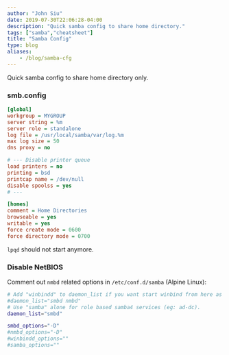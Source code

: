 ```yaml
---
author: "John Siu"
date: 2019-07-30T22:06:28-04:00
description: "Quick samba config to share home directory."
tags: ["samba","cheatsheet"]
title: "Samba Config"
type: blog
aliases:
    - /blog/samba-cfg
---
```

Quick samba config to share home directory only.
<!--more-->

### smb.config

```ini
[global]
workgroup = MYGROUP
server string = %m
server role = standalone
log file = /usr/local/samba/var/log.%m
max log size = 50
dns proxy = no

# --- Disable printer queue
load printers = no
printing = bsd
printcap name = /dev/null
disable spoolss = yes
# ---

[homes]
comment = Home Directories
browseable = yes
writable = yes
force create mode = 0600
force directory mode = 0700
```

`lpqd` should not start anymore.

### Disable NetBIOS

Comment out `nmbd` related options in `/etc/conf.d/samba` (Alpine Linux):

```sh
# Add "winbindd" to daemon_list if you want start winbind from here as well
#daemon_list="smbd nmbd"
# Use "samba" alone for role based samba4 services (eg: ad-dc).
daemon_list="smbd"

smbd_options="-D"
#nmbd_options="-D"
#winbindd_options=""
#samba_options=""
```